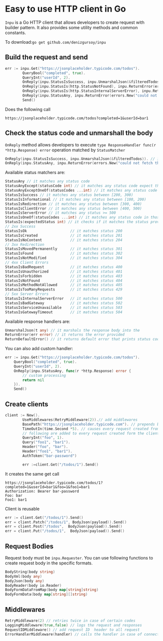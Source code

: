 # Easy to use HTTP client in Go
`Inpu` is a Go HTTP client that allows developers to create request with builder pattern. It also 
provides some utility methods and common constants.

To download:`go get github.com/denizgursoy/inpu`

## Build the request and send
```go
err := inpu.Get("https://jsonplaceholder.typicode.com/todos").
        QueryBool("completed", true).
        QueryInt("userId", 2).
        OnReply(inpu.StatusIsSuccess, inpu.UnmarshalJson(&filteredTodos)).
        OnReply(inpu.StatusIs(http.StatusNotFound), inpu.ReturnError(errors.New("could not find any item"))).
        OnReply(inpu.StatusIs(http.StatusInternalServerError), inpu.ReturnError(errors.New("server could not handle the request"))).
        OnReply(inpu.StatusAny, inpu.ReturnError(errors.New("could not fetch the todo items"))).
        Send()
```
Does the following call
```
https://jsonplaceholder.typicode.com/todos?completed=1&userId=bar1 
```
## Check the status code and unmarshall the body
`OnReply` method allows developers to execute `type ResponseHandler func(r *http.Response) error` operation matched by `StatusMatcher`
```go
OnReply(inpu.StatusIsSuccess, inpu.UnmarshalJson(&filteredTodos)). // it marshals the body to the variable
OnReply(inpu.StatusAny, inpu.ReturnError(errors.New("could not fetch the todo items"))). // it returns the error if status does not match any condition
```
Available status matchers are:
```go
StatusAny // it matches any status code
StatusAnyExcept(statusCode int) // it matches any status code expect the one provided
StatusAnyExceptOneOf(statusCodes ...int) // it matches any status code expect those provided
StatusIsSuccess // it matches any status between [200, 300)
StatusIsInformational // it matches any status between [100, 200)
StatusIsRedirection // it matches any status between [300, 400)
StatusIsClientError // it matches any status between [400, 500)
StatusIsServerError // it matches any status >= 500
StatusIsOneOf(statusCodes ...int) // it matches any status code in those provided
StatusIs(expectedStatus int) // it checks if it matches the status provided 
// 2xx Success
StatusIsOk                    // it matches status 200
StatusIsCreated               // it matches status 201
StatusIsNoContent             // it matches status 204
// 3xx Redirection
StatusIsMovedPermanently      // it matches status 301
StatusIsFound                 // it matches status 302
StatusIsNotModified           // it matches status 304
// 4xx Client Errors
StatusIsBadRequest            // it matches status 400
StatusIsUnauthorized          // it matches status 401
StatusIsForbidden             // it matches status 403
StatusIsNotFound              // it matches status 404
StatusIsMethodNotAllowed      // it matches status 405
StatusIsTooManyRequests       // it matches status 429
// 5xx Server Errors
StatusIsInternalServerError   // it matches status 500
StatusIsBadGateway            // it matches status 502
StatusIsServiceUnavailable    // it matches status 503
StatusIsGatewayTimeout        // it matches status 504
```
Available response handlers are:
```go
UnmarshalJson(t any) // it marshals the response body into the 
ReturnError(err error) // it returns the error provided
ReturnDefaultError() // it returns default error that prints status code, url and method
```
You can also add custom handler:
```go
err := inpu.Get("https://jsonplaceholder.typicode.com/todos").
    QueryBool("completed", true).
    QueryInt("userId", 2).
    OnReply(inpu.StatusAny, func(r *http.Response) error {
        // custom processing
        return nil
    }).
    Send()
```

## Create clients
```go
client := New().
		UseMiddlewares(RetryMiddleware(2)).// add middlewares
		BasePath("https://jsonplaceholder.typicode.com"). // prepends base path to every call uri
		TimeOutIn(time.Second *5). // causes every request created from the client to expire in the duration
		// following are added to every request created form the client
		QueryInt("foo", 1).
		Query("foo1", "bar1").
		Header("foo", "bar").
		Header("foo1", "bar1").
		AuthToken("bar-password")

        err :=client.Get("/todos/1").Send()
```
It creates the same get call
```
https://jsonplaceholder.typicode.com/todos/1?completed=1&userId=bar1&foo=1&foo1=bar1 
Authorization: Bearer bar-password
Foo: bar
Foo1: bar1
```
Client is reusable
```go
err := client.Get("/todos/1").Send()
err = client.Patch("/todos/1", BodyJson(payload)).Send()
err = client.Post("/todos",  BodyJson(payload)).Send()
err = client.Put("/todos/1",  BodyJson(payload)).Send()
```

## Request Bodies
Request body must be `inpu.Requester`. You can use
following functions to create request body in the specific formats.

```go
BodyString(body string)
BodyXml(body any)
BodyJson(body any)
BodyReader(body io.Reader)
BodyFormDataFromMap(body map[string]string)
BodyFormData(body map[string][]string)
```

## Middlewares

```go
RetryMiddleware(2) // retries twice in case of certain codes
LoggingMiddleware(true,false) // logs the request and responses
RequestIDMiddleware() // add request ID  header to all request
ErrorHandlerMiddleware(handler) // calls the handler in case of connection error
```